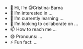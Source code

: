 - 👋 Hi, I’m @Cristina-Barna
- 👀 I’m interested in ...
- 🌱 I’m currently learning ...
- 💞️ I’m looking to collaborate on ...
- 📫 How to reach me ...
- 😄 Pronouns: ...
- ⚡ Fun fact: ...

<!---
Cristina-Barna/Cristina-Barna is a ✨ special ✨ repository because its `README.md` (this file) appears on your GitHub profile.
You can click the Preview link to take a look at your changes.
--->
